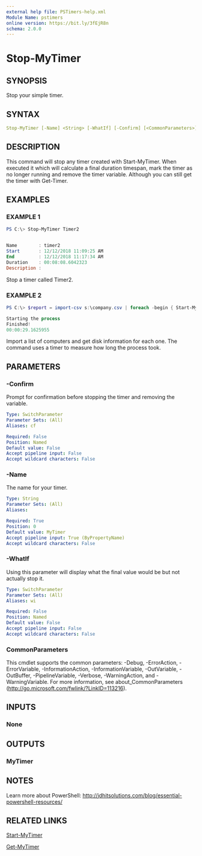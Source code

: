```yaml
---
external help file: PSTimers-help.xml
Module Name: pstimers
online version: https://bit.ly/3fEjR8n
schema: 2.0.0
---
```


# Stop-MyTimer

## SYNOPSIS

Stop your simple timer.

## SYNTAX

```yaml
Stop-MyTimer [-Name] <String> [-WhatIf] [-Confirm] [<CommonParameters>]
```

## DESCRIPTION

This command will stop any timer created with Start-MyTimer. When executed it which will calculate a final duration timespan, mark the timer as no longer running and remove the timer variable. Although you can still get the timer with Get-Timer.

## EXAMPLES

### EXAMPLE 1

```powershell
PS C:\> Stop-MyTimer Timer2


Name        : timer2
Start       : 12/12/2018 11:09:25 AM
End         : 12/12/2018 11:17:34 AM
Duration    : 00:08:08.6042323
Description :
```

Stop a timer called Timer2.

### EXAMPLE 2

```powershell
PS C:\> $report = import-csv s:\company.csv | foreach -begin { Start-MyTimer T10; Write-Host "Starting the process" -foreground cyan } -process { Get-CimInstance win32_logicaldisk -computer $_.computername} -end { Write-Host "Finished! $((Stop-MyTimer T10).duration.toString())" -foreground cyan}

Starting the process
Finished!
00:00:29.1625955
```

Import a list of computers and get disk information for each one. The command uses a timer to measure how long the process took.

## PARAMETERS

### -Confirm

Prompt for confirmation before stopping the timer and removing the variable.

```yaml
Type: SwitchParameter
Parameter Sets: (All)
Aliases: cf

Required: False
Position: Named
Default value: False
Accept pipeline input: False
Accept wildcard characters: False
```

### -Name

The name for your timer.

```yaml
Type: String
Parameter Sets: (All)
Aliases:

Required: True
Position: 0
Default value: MyTimer
Accept pipeline input: True (ByPropertyName)
Accept wildcard characters: False
```

### -WhatIf

Using this parameter will display what the final value would be but not actually stop it.

```yaml
Type: SwitchParameter
Parameter Sets: (All)
Aliases: wi

Required: False
Position: Named
Default value: False
Accept pipeline input: False
Accept wildcard characters: False
```

### CommonParameters

This cmdlet supports the common parameters: -Debug, -ErrorAction, -ErrorVariable, -InformationAction, -InformationVariable, -OutVariable, -OutBuffer, -PipelineVariable, -Verbose, -WarningAction, and -WarningVariable. For more information, see about_CommonParameters (http://go.microsoft.com/fwlink/?LinkID=113216).

## INPUTS

### None

## OUTPUTS

### MyTimer

## NOTES

Learn more about PowerShell: http://jdhitsolutions.com/blog/essential-powershell-resources/

## RELATED LINKS

[Start-MyTimer](Start-MyTimer.md)

[Get-MyTimer](Get-MyTimer.md)
